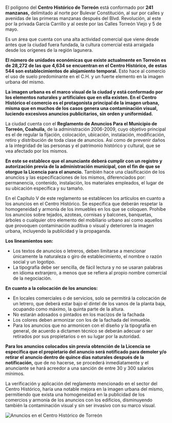 
El polígono del **Centro Histórico de Torreón** está conformado por **241 manzanas,** delimitado al norte por Bulevar Constitución, al sur por calles y avenidas de las primeras manzanas después del Blvd. Revolución, al este por la privada García Carrillo y al oeste  por las Calles Torreón Viejo y 5 de mayo.

Es un área que cuenta con una alta actividad comercial que viene desde antes que la ciudad fuera fundada, la cultura comercial está arraigada desde los orígenes de la región lagunera.

**El número de unidades económicas que existe actualmente en Torreón es de 28,272 de las que 4,634 se encuentran en el Centro Histórico, de estas 544 son establecimientos de alojamiento temporal.** Esto hace al comercio el uso de suelo predominante en el C.H. y un fuerte elemento en la imagen urbana del mismo.

**La imagen urbana es el marco visual de la ciudad y está conformado por los elementos naturales y artificiales que en ella existen. En el Centro Histórico el comercio es el protagonista principal de la imagen urbana, misma que en muchos de los casos  genera una contaminación visual, luciendo excesivos anuncios publicitarios, sin orden y uniformidad.**

La ciudad cuenta con el **Reglamento de Anuncios Para el Municipio de Torreón, Coahuila,** de la administración 2006-2009, cuyo objetivo principal es el de regular la fijación, colocación, ubicación, instalación, modificación, retiro y distribución de toda clase de anuncios. Así como de prevenir daños a la integridad de las personas y el patrimonio histórico y cultural, que se vea afectado por los mismos.

**En este se establece que el anunciante deberá cumplir con un registro y autorización previa de la administración municipal, con el fin de que se otorgue la Licencia para el anuncio.** También hace una clasificación de los anuncios y las especificaciones de los mismos, diferenciados por: permanencia, contenido, instalación, los materiales empleados, el lugar de su ubicación específica y su tamaño.

En el Capítulo V de este reglamento se establecen los artículos en cuanto a los anuncios en el Centro Histórico. Se especifica que deberán respetar la homogeneidad y armonía de los inmuebles en los que se coloquen. Prohíbe los anuncios sobre tejados, azoteas, cornisas y balcones, banquetas, árboles o cualquier otro elemento del mobiliario urbano así como aquellos que provoquen contaminación auditiva o visual y deterioren la imagen urbana, incluyendo la publicidad y la propaganda.

**Los lineamientos son:**

* Los textos de anuncios o letreros, deben limitarse a mencionar únicamente la naturaleza o giro de establecimiento, el nombre o razón social y un logotipo.
* La tipografía debe ser sencilla, de fácil lectura y no se usaran palabras en idioma extranjero, a menos que se refiera al propio nombre comercial de la negociación.

**En cuanto a la colocación de los anuncios:**

* En locales comerciales o de servicios, solo se permitirá la colocación de un letrero, que deberá estar bajo el dintel de los vanos de la planta baja, ocupando como máximo, la quinta parte de la altura.
* No estarán adosados o pintados en los macizos de la fachada
* Los colores deben armonizar con los de la fachada del inmueble.
* Para los anuncios que no armonicen con el diseño y la tipografía en general, de acuerdo a dictamen técnico se deberán adecuar o ser retirados por sus propietarios o en su lugar por la autoridad.

**Para los anuncios colocados sin previa obtención de la Licencia se especifica que el propietario del anuncio será notificado para demoler y/o retirar el anuncio dentro de quince días naturales después de la notificación,** que de no hacerse, se procederá inmediatamente y el anunciante se hará acreedor a una sanción de entre 30 y 300 salarios mínimos.

La verificación y aplicación del reglamento mencionado en el sector del Centro Histórico, haría una notable mejora en la imagen urbana del mismo, permitiendo que exista una homogeneidad en la publicidad de los comercios y armonía de los anuncios con los edificios, disminuyendo también la contaminación visual y sin ser invasivo con su marco visual.

<img class="img-responsive" src="el-comercio-y-la-imagen-urbana-del-centro-historico/anuncios-en-edificio-del-centro-historico.jpg" alt="Anuncios en el Centro Histórico de Torreón">
